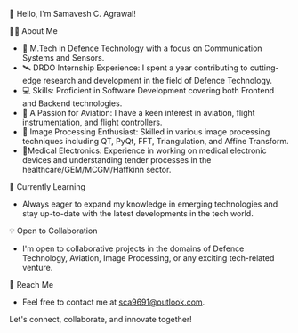 👋 Hello, I'm Samavesh C. Agrawal!

👨‍💻 About Me
- 🔬 M.Tech in Defence Technology with a focus on Communication Systems and Sensors.
- 🛰️ DRDO Internship Experience: I spent a year contributing to cutting-edge research and development in the field of Defence Technology.
- 💻 Skills: Proficient in Software Development covering both Frontend and Backend technologies.
- 🚁 A Passion for Aviation: I have a keen interest in aviation, flight instrumentation, and flight controllers.
- 📸 Image Processing Enthusiast: Skilled in various image processing techniques including QT, PyQt, FFT, Triangulation, and Affine Transform.
- 🏥Medical Electronics: Experience in working on medical electronic devices and understanding tender processes in the healthcare/GEM/MCGM/Haffkinn sector.

🌱 Currently Learning
- Always eager to expand my knowledge in emerging technologies and stay up-to-date with the latest developments in the tech world.

💡 Open to Collaboration
- I'm open to collaborative projects in the domains of Defence Technology, Aviation, Image Processing, or any exciting tech-related venture.

📧 Reach Me
- Feel free to contact me at sca9691@outlook.com.

Let's connect, collaborate, and innovate together!
